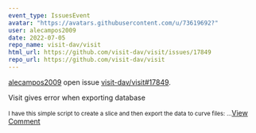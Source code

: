 ```yaml
---
event_type: IssuesEvent
avatar: "https://avatars.githubusercontent.com/u/73619692?"
user: alecampos2009
date: 2022-07-05
repo_name: visit-dav/visit
html_url: https://github.com/visit-dav/visit/issues/17849
repo_url: https://github.com/visit-dav/visit
---
```


<a href='https://github.com/alecampos2009' target='_blank'>alecampos2009</a> open issue <a href='https://github.com/visit-dav/visit/issues/17849' target='_blank'>visit-dav/visit#17849</a>.

<p>Visit gives error when exporting database</p><small>I have this simple script to create a slice and then export the data to curve files:...</small><a href='https://github.com/visit-dav/visit/issues/17849' target='_blank'>View Comment</a>